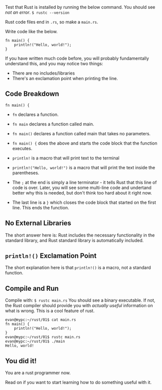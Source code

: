 Test that Rust is installed by running the below command. You should see *not an error*. 
`$ rustc --version`

Rust code files end in `.rs`, so make a `main.rs`.

Write code like the below.
```
fn main() {
	println!("Hello, world!");
}
```

If you have written much code before, you will probably fundamentally understand this, and you may notice two things:
- There are no includes/libraries
- There's an exclamation point when printing the line.

## Code Breakdown

`fn main() {`
- `fn` declares a function. 
- `fn main` declares a function called main. 
- `fn main()` declares a function called main that takes no parameters.
- `fn main() {` does the above and starts the code block that the function executes.

- `println!` is a macro that will print text to the terminal
- `println!("Hello, world!")` is a macro that will print the text inside the parentheses.
- The `;` at the end is simply a line terminator - it tells Rust that this line of code is over. Later, you will see some multi-line code and undertand better why this is needed, but don't think too hard about it right now.

- The last line is a `}` which closes the code block that started on the first line. This ends the function.

## No External Libraries

The short answer here is: Rust includes the necessary functionality in the standard library, and Rust standard library is automatically included.

## `println!()` Exclamation Point

The short explanation here is that `println!()` is a macro, not a standard function.

## Compile and Run

Compile with:
`$ rustc main.rs`
You should see a binary executable. If not, the Rust compiler should provide you with *actually useful* information on what is wrong. This is a cool feature of rust.

```
evan@mypc:~/rust/01$ cat main.rs
fn main() {
    println!("Hello, world!");
}
evan@mypc:~/rust/01$ rustc main.rs
evan@mypc:~/rust/01$ ./main
Hello, world!
```

## You did it!

You are a rust programmer now.

Read on if you want to start learning how to do something useful with it.